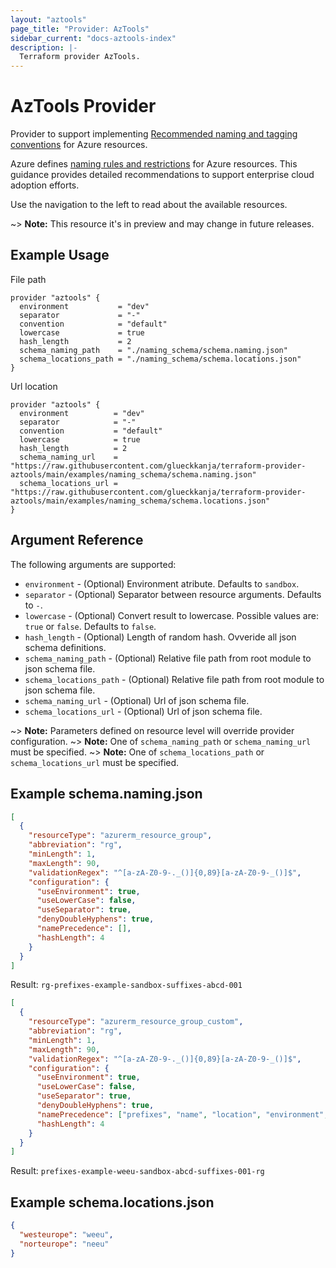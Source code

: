 ```yaml
---
layout: "aztools"
page_title: "Provider: AzTools"
sidebar_current: "docs-aztools-index"
description: |-
  Terraform provider AzTools.
---
```


# AzTools Provider

Provider to support implementing [Recommended naming and tagging conventions](https://docs.microsoft.com/en-us/azure/cloud-adoption-framework/ready/azure-best-practices/naming-and-tagging) for Azure resources.

Azure defines [naming rules and restrictions](https://docs.microsoft.com/en-us/azure/azure-resource-manager/management/resource-name-rules) for Azure resources. This guidance provides detailed recommendations to support enterprise cloud adoption efforts.

Use the navigation to the left to read about the available resources.

~> **Note:** This resource it's in preview and may change in future releases.

## Example Usage

File path

```hcl
provider "aztools" {
  environment           = "dev"
  separator             = "-"
  convention            = "default"
  lowercase             = true
  hash_length           = 2
  schema_naming_path    = "./naming_schema/schema.naming.json"
  schema_locations_path = "./naming_schema/schema.locations.json"
}
```
Url location

```hcl
provider "aztools" {
  environment          = "dev"
  separator            = "-"
  convention           = "default"
  lowercase            = true
  hash_length          = 2
  schema_naming_url    = "https://raw.githubusercontent.com/glueckkanja/terraform-provider-aztools/main/examples/naming_schema/schema.naming.json"
  schema_locations_url = "https://raw.githubusercontent.com/glueckkanja/terraform-provider-aztools/main/examples/naming_schema/schema.locations.json"
}
```

## Argument Reference

The following arguments are supported:

* `environment` - (Optional) Environment atribute. Defaults to `sandbox`.
* `separator` - (Optional) Separator between resource arguments. Defaults to `-`.
* `lowercase` - (Optional) Convert result to lowercase. Possible values are: `true` or `false`. Defaults to `false`.
* `hash_length` - (Optional) Length of random hash. Ovveride all json schema definitions.
* `schema_naming_path` - (Optional) Relative file path from root module to json schema file.
* `schema_locations_path` - (Optional) Relative file path from root module to json schema file.
* `schema_naming_url` - (Optional) Url of json schema file.
* `schema_locations_url` - (Optional) Url of json schema file.


~> **Note:** Parameters defined on resource level will override provider configuration.
~> **Note:** One of `schema_naming_path` or `schema_naming_url` must be specified.
~> **Note:** One of `schema_locations_path` or `schema_locations_url` must be specified.

## Example schema.naming.json

```json
[
  {
    "resourceType": "azurerm_resource_group",
    "abbreviation": "rg",
    "minLength": 1,
    "maxLength": 90,
    "validationRegex": "^[a-zA-Z0-9-._()]{0,89}[a-zA-Z0-9-_()]$",
    "configuration": {
      "useEnvironment": true,
      "useLowerCase": false,
      "useSeparator": true,
      "denyDoubleHyphens": true,
      "namePrecedence": [],
      "hashLength": 4
    }
  }
]
```

Result: `rg-prefixes-example-sandbox-suffixes-abcd-001`

```json
[
  {
    "resourceType": "azurerm_resource_group_custom",
    "abbreviation": "rg",
    "minLength": 1,
    "maxLength": 90,
    "validationRegex": "^[a-zA-Z0-9-._()]{0,89}[a-zA-Z0-9-_()]$",
    "configuration": {
      "useEnvironment": true,
      "useLowerCase": false,
      "useSeparator": true,
      "denyDoubleHyphens": true,
      "namePrecedence": ["prefixes", "name", "location", "environment", "hash", "suffixes", "abbreviation"],
      "hashLength": 4
    }
  }
]
```

Result: `prefixes-example-weeu-sandbox-abcd-suffixes-001-rg`

## Example schema.locations.json

```json
{
  "westeurope": "weeu",
  "norteurope": "neeu"
}
```
